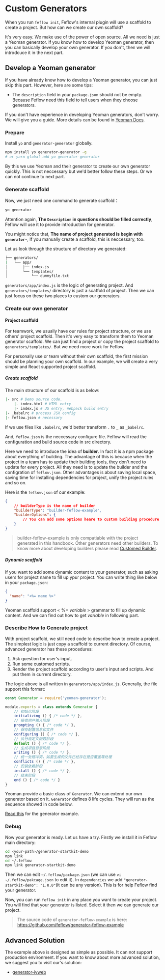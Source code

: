 # Custom Generators

When you run `feflow init`, Feflow's internal plugin will use a scaffold to create a project. But how can we create our own scaffold?

It's very easy. We make use of the power of open source. All we need is just a Yeoman generator. If you know how to develop Yeoman generator, then you can basically develop your own generator. If you don't, then we will introdcuce it in the next part.

## Develop a Yeoman generator

If you have already know how to develop a Yeoman generator, you can just skip this part. However, here are some tips:

* The `description` field in your `package.json` should not be empty. Because Feflow need this field to tell users when they choose generators.

If you don't have experience in developing Yeoman generators, don't worry. We will give you a guide. More details can be found in [Yeoman Docs](https://yeoman.io/authoring/).

### Prepare

Install `yo` and `generator-generator` globally.

```sh
npm install yo generator-generator -g
# or yarn global add yo generator-generator
```

By this we use Yeoman and their generator to create our own generator quickly. This is not neccessary but we'd better follow these steps. Or we can not continue to next part.

### Generate scaffold

Now, we just need one command to generate scaffold：

```sh
yo generator
```

Attention again, **The `Description` in questions should be filled correctly**, Feflow will use it to provide introduction for generator.

You might notice that, **The name of project generated is begin with `generator-`**, If you manually create a scaffold, this is neccessary, too.

Let us look through the structure of directory we generated:

```sh
├── generators/
|   └── app/
│       ├── index.js
│       └── templates/
│           └── dummyfile.txt
```

`generators/app/index.js` is the logic of generating project. And `generators/templates/` directory is just a scaffold of project. Then we can just focus on these two places to custom our generators.

### Create our own generator

#### Project scaffold

For teamwork, we usually have our rules for project structure, or we use others' project scaffold. Then it's very easy to transform them to Yeoman generator scaffold. We can just find a project or copy the project scaffold to `generators/templates/`. But we need more work for Feflow.

For personally use or team without their own scaffold, the first mission should be planning your own scaffold. In our example, we will create a very simple and React supported project scaffold.

##### Create scaffold

The main structure of our scaffold is as below:

```sh
|- src # Demo source code.
    |- index.html # HTML entry
    |- index.js # JS entry, Webpack build entry
|- _babelrc # process JSX config
|- feflow.json # necessary
```

If we use files like `.babelrc`, we'd better transform `.` to `_` as `_babelrc`.

And, `feflow.json` is the neccessary configure file. Feflow will read the configuration and build source code in src directory.

Here we need to introduce the idea of **builder**. In fact it is a npm package about everything of building. The advantage of this is because when the project in a team has to update their building tools, they don't need to update for every project. All they need is to update the builder and the configration of `feflow.json`. Other advantages is about saving local space, saving time for installing dependencies for project, unify the project rules and so on.

Here is the `feflow.json` of our example:

```json
{
    // builderType is the name of builder
    "builderType": "builder-feflow-example",
    "builderOptions": {
        // You can add some options heare to custom building procedure. Such as if we need to uglify our html.
    }
}
```

> builder-feflow-example is only compatiable with the project generated in this handbook. Other generators need other builders. To know more about developing builders please read [Customed Builder](./advance-builder-custom.md).

##### Dynamic scaffold

If you want to add some dynamic content to your generator, such as asking users for project name to fill up ypur project. You can write thing like below in your `package.json`:

```json
{
  "name": "<%= name %>"
}
```

Yeoman scaffold support < %= *variable* > grammar to fill up dynamic content. And we can find out how to get *variable* in following part.

### Describe How to Generate project

With project scaffold, we still need code to describe how to create a project. The simplest logic is just copy a scaffold to current directory. Of course, advanced generator has these procedures:

1. Ask question for user's input.
1. Run some customed scripts.
1. Render the project scaffold according to user's input and scripts. And put them in current directory.

The logic above is all written in `generators/app/index.js`. Generally, the file support this format:

```js
const Generator = require('yeoman-generator');

module.exports = class extends Generator {
    // 初始化阶段
    initializing () { /* code */ },
    // 接收用户输入阶段
    prompting () { /* code */ },
    // 保存配置信息和文件
    configuring () { /* code */ },
    // 执行自定义函数阶段
    default () { /* code */ },
    // 生成项目目录阶段
    writing () { /* code */ },
    // 统一处理冲突，如要生成的文件已经存在是否覆盖等处理
    conflicts () { /* code */ },
    // 安装依赖阶段
    install () { /* code */ },
    // 结束阶段
    end () { /* code */ }
}
```

Yeoman provide a basic class of `Generator`. We can extend our own generator based on it. `Generator` defines 8 life cycles. They will run as the sequence showed in code below.

[Read this](https://github.com/feflow/generator-feflow-example/blob/master/generators/app/index.js) for the generator example.

### Debug

Now your generator is ready. Let us have a try. Firstly we install it in Feflow main directory:

```sh
cd <your-path>/generator-startkit-demo
npm link
cd ~/.feflow
npm link generator-startkit-demo
```

Then we can edit `~/.feflow/package.json` (we can use `vi ~/.feflow/pakcage.json` to edit it). In `dependencies` we add `"generator-startkit-demo": "1.0.0"`(it can be any version). This is for help Feflow find your generator.

Now, you can run `feflow init` in any place you want to create your project. You will find that your generator is listed. Select it then we can generate our project.

> The source code of `generator-feflow-example` is here: https://github.com/feflow/generator-feflow-example

## Advanced Solution

The example above is designed as simple as possible. It can not support production environment. If you want to know about more advanced solution, we suggest you to visit our's solution:

* [generator-ivweb](https://github.com/feflow/generator-ivweb)
